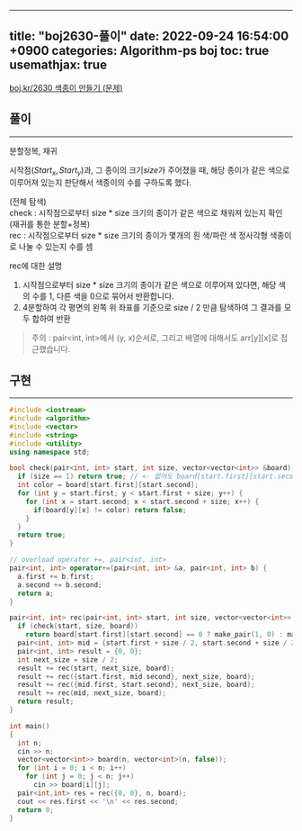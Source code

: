
---
title: "boj2630-풀이"
date: 2022-09-24 16:54:00 +0900
categories: Algorithm-ps boj
toc: true
usemathjax: true
---
[boj.kr/2630 색종이 만들기 (문제)](https://www.boj.kr/2630)

## 풀이

___

분할정복, 재귀  

시작점$(Start_x, Start_y)$과, 그 종이의 크기$size$가 주어졌을 때, 해당 종이가 같은 색으로 이루어져 있는지 판단해서 색종이의 수를 구하도록 했다.

(전체 탐색)  
check : 시작점으로부터 size * size 크기의 종이가 같은 색으로 채워져 있는지 확인  
(재귀를 통한 분할+정복)  
rec : 시작점으로부터 size * size 크기의 종이가 몇개의 흰 색/파란 색 정사각형 색종이로 나눌 수 있는지 수를 셈  

rec에 대한 설명  
1. 시작점으로부터 size * size 크기의 종이가 같은 색으로 이루어져 있다면, 해당 색의 수를 1, 다른 색을 0으로 묶어서 반환합니다.
2. 4분할하여 각 평면의 왼쪽 위 좌표를 기준으로 size / 2 만큼 탐색하여 그 결과를 모두 합하여 반환

> 주의 : pair<int, int>에서 (y, x)순서로, 그리고 배열에 대해서도 arr[y][x]로 접근했습니다.  

## 구현

___

```c++
#include <iostream>
#include <algorithm>
#include <vector>
#include <string>
#include <utility>
using namespace std;

bool check(pair<int, int> start, int size, vector<vector<int>> &board) {
  if (size == 1) return true; // <- 없어도 board[start.first][start.second]만 검사해서 true
  int color = board[start.first][start.second];
  for (int y = start.first; y < start.first + size; y++) {
    for (int x = start.second; x < start.second + size; x++) {
      if(board[y][x] != color) return false;
    }
  }
  return true;
}

// overload operator +=, pair<int, int>
pair<int, int> operator+=(pair<int, int> &a, pair<int, int> b) {
  a.first += b.first;
  a.second += b.second;
  return a;
}

pair<int, int> rec(pair<int, int> start, int size, vector<vector<int>> &board) {
  if (check(start, size, board))
    return board[start.first][start.second] == 0 ? make_pair(1, 0) : make_pair(0, 1);
  pair<int, int> mid = {start.first + size / 2, start.second + size / 2};
  pair<int, int> result = {0, 0};
  int next_size = size / 2;
  result += rec(start, next_size, board);
  result += rec({start.first, mid.second}, next_size, board);
  result += rec({mid.first, start.second}, next_size, board);
  result += rec(mid, next_size, board);
  return result;
}

int main()
{
  int n;
  cin >> n;
  vector<vector<int>> board(n, vector<int>(n, false));
  for (int i = 0; i < n; i++)
    for (int j = 0; j < n; j++)
      cin >> board[i][j];
  pair<int,int> res = rec({0, 0}, n, board);
  cout << res.first << '\n' << res.second;
  return 0;
}
```